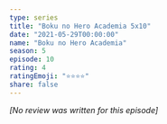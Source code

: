 ```yaml
---
type: series
title: "Boku no Hero Academia 5x10"
date: "2021-05-29T00:00:00"
name: "Boku no Hero Academia"
season: 5
episode: 10
rating: 4
ratingEmoji: "⭐️⭐️⭐️⭐️"
share: false
---
```


_[No review was written for this episode]_
